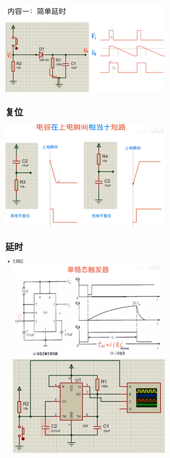 ![](../photo/Pasted%20image%2020250810145645.png)

# 复位
![](../photo/Pasted%20image%2020250810145732.png)
# 延时
- 1.1RC
![](../photo/Pasted%20image%2020250810164214.png)![](../photo/Pasted%20image%2020250810164422.png)
